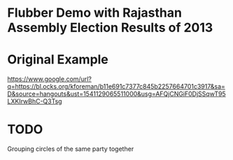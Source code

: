 # Flubber Demo with Rajasthan Assembly Election Results of 2013

Original Example
============================
https://www.google.com/url?q=https://bl.ocks.org/kforeman/b11e691c7377c845b2257664701c3917&sa=D&source=hangouts&ust=1541129065511000&usg=AFQjCNGiF0DjSSqwT95LXKIrwBhC-Q3Tsg

TODO
=====
Grouping circles of the same party together